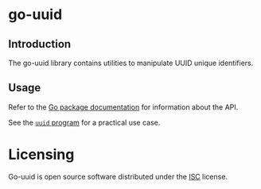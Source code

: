 # go-uuid
## Introduction
The go-uuid library contains utilities to manipulate UUID unique identifiers.

## Usage
Refer to the [Go package
documentation](https://pkg.go.dev/github.com/galdor/go-uuid) for
information about the API.

See the [`uuid` program](cmd/uuid/main.go) for a practical use case.

# Licensing
Go-uuid is open source software distributed under the
[ISC](https://opensource.org/licenses/ISC) license.
